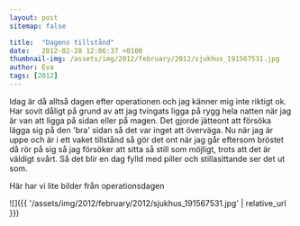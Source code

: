 ```yaml
---
layout: post
sitemap: false

title:  "Dagens tillstånd"
date:   2012-02-28 12:06:37 +0100
thumbnail-img: /assets/img/2012/february/2012/sjukhus_191567531.jpg
author: Eva
tags: [2012]
---
```


Idag är då alltså dagen efter operationen och jag känner mig inte riktigt ok. Har sovit dåligt på grund av att jag tvingats ligga på rygg hela natten när jag är van att ligga på sidan eller på magen. Det gjorde jätteont att försöka lägga sig på den 'bra' sidan så det var inget att överväga. Nu när jag är uppe och är i ett vaket tillstånd så gör det ont när jag går eftersom bröstet då rör på sig så jag försöker att sitta så still som möjligt, trots att det är väldigt svårt. Så det blir en dag fylld med piller och stillasittande ser det ut som.






Här har vi lite bilder från operationsdagen

![]({{ '/assets/img/2012/february/2012/sjukhus_191567531.jpg'  | relative_url }})

